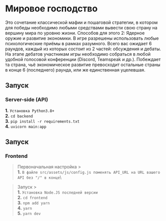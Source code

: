 # Мировое господство

Это сочетание классической мафии и пошаговой стратегии, в котором для победы необходимо любыми средствами вывести свою страну на вершину мира по уровню жизни. Способов для этого 2: Ядерное оружие и развитие экономики. В игре разрешены использовать любые психологические приёмы в рамках разумного. Всего вас ожидает 6 раундов, каждый из которых состоит из 2 частей: обсуждения и дебаты. На этапе дебатов участникам игры необходимо собраться в любой удобной голосовой конференции (Discord, Teamspeak и др.). Побеждает та страна, чьё экономическое развитие превосходит остальные страны в конце 6 (последнего) раунда, или же единственная уцелевшая.

## Запуск

  ### Server-side (API)
  **1.** `Установка Python3.8+`\
  **2.** `cd backend`\
  **3.** `pip install -r requirements.txt`\
  **4.** `uvicorn main:app`

## Запуск

  ### Frontend
  > Первоначальная настройка >\
  **1.** `В файле src/assets/js/config.js поменять API_URL на URL вашего API без "/" в конце`\

  > Запуск >\
  **1.** `Установка Node.JS последней версии`\
  **2.** `cd frontend`\
  **3.** `npm add yarn`\
  **4.** `yarn`\
  **5.** `yarn dev`
